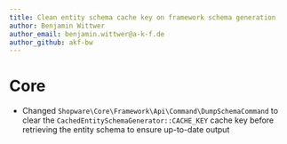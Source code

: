 ```yaml
---
title: Clean entity schema cache key on framework schema generation
author: Benjamin Wittwer
author_email: benjamin.wittwer@a-k-f.de
author_github: akf-bw
---
```

# Core
* Changed `Shopware\Core\Framework\Api\Command\DumpSchemaCommand` to clear the `CachedEntitySchemaGenerator::CACHE_KEY` cache key before retrieving the entity schema to ensure up-to-date output
